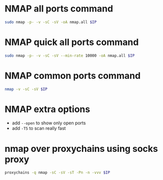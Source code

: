 # NMAP all ports command
```bash
sudo nmap -p- -v -sC -sV -oA nmap.all $IP
```

# NMAP quick all ports command
```bash
sudo nmap -p- -v -sC -sV --min-rate 10000 -oA nmap.all $IP
```

# NMAP common ports command
```bash
nmap -v -sC -sV $IP
```

# NMAP extra options
- add `--open` to show only open ports
- add `-T5` to scan really fast

# nmap over proxychains using socks proxy
```bash
proxychains -q nmap -sC -sV -sT -Pn -n -vvv $IP
```


